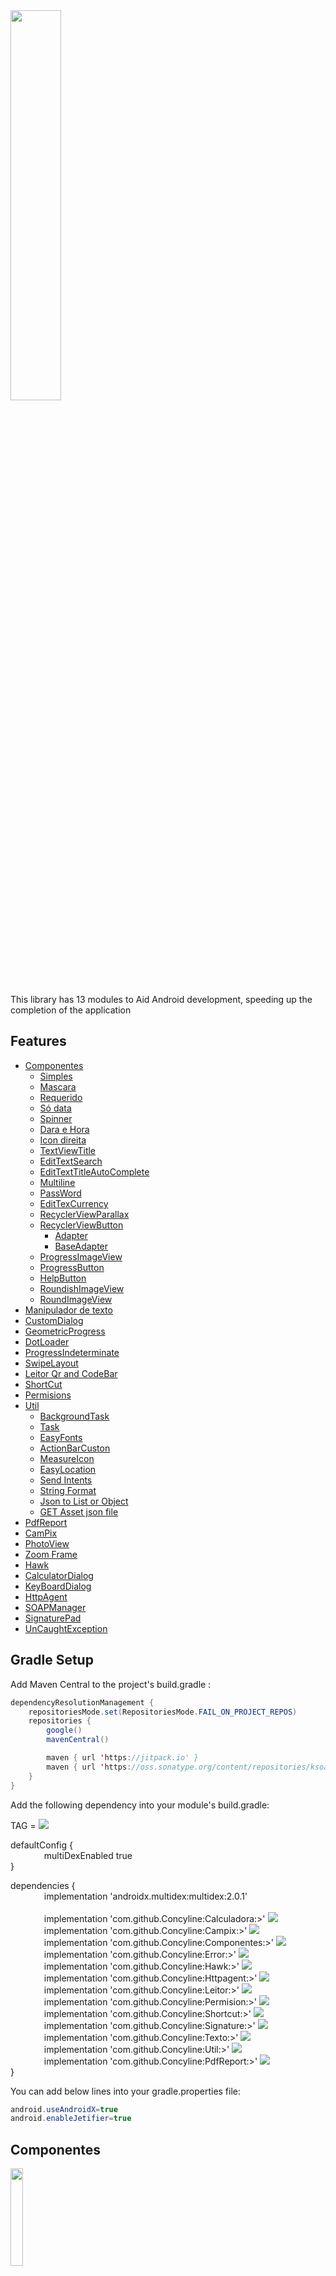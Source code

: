 <img src="https://github.com/Concyline/Aui/blob/master/img/logo_projeto_novo.png" width="40%">

This library has 13 modules to Aid Android development, speeding up the completion of the application

 Features
------
 * [Componentes](#Componentes)
   - [Simples](#Simples)
   - [Mascara](#Mascara)
   - [Requerido](#Requerido)
   - [Só data](#Só-data)
   - [Spinner](#Spinner)
   - [Dara e Hora](#Dara-e-Hora)
   - [Icon direita](#Icon-direita)
   - [TextViewTitle](#TextViewTitle)
   - [EditTextSearch](#EditTextSearch)
   - [EditTextTitleAutoComplete](#EditTextTitleAutoComplete)
   - [Multiline](#Multiline)
   - [PassWord](#PassWord)
   - [EditTexCurrency](#EditTexCurrency)
   - [RecyclerViewParallax](#RecyclerViewParallax)
   - [RecyclerViewButton](#RecyclerViewButton)
  	 - [Adapter](#Adapter)
  	 - [BaseAdapter](#BaseAdapter)
   - [ProgressImageView](#ProgressImageView)
   - [ProgressButton](#ProgressButton)
   - [HelpButton](#HelpButton)
   - [RoundishImageView](#RoundishImageView)
   - [RoundImageView](#RoundImageView)
 * [Manipulador de texto](#Manipulador-de-texto)
 * [CustomDialog](#CustomDialog)
 * [GeometricProgress](#GeometricProgress)
 * [DotLoader](#DotLoader)
 * [ProgressIndeterminate](#ProgressIndeterminate)
 * [SwipeLayout](#SwipeLayout)
 * [Leitor Qr and CodeBar](#Leitor-Qr-and-CodeBar)
 * [ShortCut](#ShortCut)
 * [Permisions](#Permisions)
 * [Util](#Util)
   - [BackgroundTask](#BackgroundTask)
   - [Task](#Task)
   - [EasyFonts](#EasyFonts)
   - [ActionBarCuston](#ActionBarCuston)
   - [MeasureIcon](#MeasureIcon)
   - [EasyLocation](#EasyLocation)
   - [Send Intents](#Send-Intents)
   - [String Format](#String-Format)
   - [Json to List or Object](#Json-to-List-or-Object)
   - [GET Asset json file](#GET-Asset-json-file)
 * [PdfReport](#PdfReport)
 * [CamPix](#CamPix)
 * [PhotoView](#PhotoView)
 * [Zoom Frame](#Zoom-Frame)
 * [Hawk](#Hawk)
 * [CalculatorDialog](#CalculatorDialog)
 * [KeyBoardDialog](#KeyBoardDialog)
 * [HttpAgent](#HttpAgent)
 * [SOAPManager](#SOAPManager)
 * [SignaturePad](#SignaturePad)
 * [UnCaughtException](#UnCaughtException)

 
 Gradle Setup
------

Add Maven Central to the project's build.gradle :
```java
dependencyResolutionManagement {
    repositoriesMode.set(RepositoriesMode.FAIL_ON_PROJECT_REPOS)
    repositories {
        google()
        mavenCentral()

        maven { url 'https://jitpack.io' }
        maven { url 'https://oss.sonatype.org/content/repositories/ksoap2-android-releases' }
    }
}
````

Add the following dependency into your module's build.gradle:

TAG = [![](https://jitpack.io/v/Concyline/Ui.svg)](https://jitpack.io/#Concyline/Ui)

 defaultConfig { <br />
 &emsp; &emsp; &emsp; multiDexEnabled true <br />
 }
   
   
dependencies { <br />
&emsp; &emsp; &emsp; implementation 'androidx.multidex:multidex:2.0.1'<br />
<br />
&emsp; &emsp; &emsp; implementation 'com.github.Concyline:Calculadora:>' [![](https://jitpack.io/v/Concyline/Calculadora.svg)](https://jitpack.io/#Concyline/Calculadora)<br />
&emsp; &emsp; &emsp; implementation 'com.github.Concyline:Campix:>' [![](https://jitpack.io/v/Concyline/Campix.svg)](https://jitpack.io/#Concyline/Campix)<br />
&emsp; &emsp; &emsp; implementation 'com.github.Concyline:Componentes:>' [![](https://jitpack.io/v/Concyline/Componentes.svg)](https://jitpack.io/#Concyline/Componentes)<br />
&emsp; &emsp; &emsp; implementation 'com.github.Concyline:Error:>' [![](https://jitpack.io/v/Concyline/Error.svg)](https://jitpack.io/#Concyline/Error)<br />
&emsp; &emsp; &emsp; implementation 'com.github.Concyline:Hawk:>' [![](https://jitpack.io/v/Concyline/Hawk.svg)](https://jitpack.io/#Concyline/Hawk)<br />
&emsp; &emsp; &emsp; implementation 'com.github.Concyline:Httpagent:>' [![](https://jitpack.io/v/Concyline/Httpagent.svg)](https://jitpack.io/#Concyline/Httpagent)<br />
&emsp; &emsp; &emsp; implementation 'com.github.Concyline:Leitor:>' [![](https://jitpack.io/v/Concyline/Leitor.svg)](https://jitpack.io/#Concyline/Leitor)<br />
&emsp; &emsp; &emsp; implementation 'com.github.Concyline:Permision:>' [![](https://jitpack.io/v/Concyline/Permision.svg)](https://jitpack.io/#Concyline/Permision)<br />
&emsp; &emsp; &emsp; implementation 'com.github.Concyline:Shortcut:>' [![](https://jitpack.io/v/Concyline/Shortcut.svg)](https://jitpack.io/#Concyline/Shortcut)<br />
&emsp; &emsp; &emsp; implementation 'com.github.Concyline:Signature:>' [![](https://jitpack.io/v/Concyline/Signature.svg)](https://jitpack.io/#Concyline/Signature)<br />
&emsp; &emsp; &emsp; implementation 'com.github.Concyline:Texto:>' [![](https://jitpack.io/v/Concyline/Texto.svg)](https://jitpack.io/#Concyline/Texto)<br />
&emsp; &emsp; &emsp; implementation 'com.github.Concyline:Util:>' [![](https://jitpack.io/v/Concyline/Util.svg)](https://jitpack.io/#Concyline/Util)<br />
&emsp; &emsp; &emsp; implementation 'com.github.Concyline:PdfReport:>' [![](https://jitpack.io/v/Concyline/PdfReport.svg)](https://jitpack.io/#Concyline/PdfReport)<br />
}


You can add below lines into your gradle.properties file:

```java
android.useAndroidX=true
android.enableJetifier=true
```


## Componentes
<img src="https://github.com/Concyline/Aui/blob/master/img/componentes.gif" width="20%">

### Simples

<img src="https://github.com/Concyline/Aui/blob/master/img/componentesimples.png" width="50%">

```xml
 <br.com.componentes.EditTextTitle
            android:id="@+id/editTextTitle"
            android:layout_width="match_parent"
            android:layout_height="wrap_content"
            app:colorTitle="@color/colorAccent"
            app:requerido="false"
            app:enabled="true"
            app:focusable="true"
            app:requestfocus="true"
            app:tag="edittext"
            app:text="texto"
            app:title="Componente simples" />
```

---
### Mascara

<img src="https://github.com/Concyline/Aui/blob/master/img/mascara.png" width="50%">

```xml

    <!-- Is free to create any mask just edit the app:mascara="" -->

    <br.com.componentes.EditTextTitle
            android:id="@+id/editTextTitle"
            android:layout_width="match_parent"
            android:layout_height="wrap_content"
            app:title="Mascara"
            app:mascara="  .   .   /    -  "
            app:enabled="true"
            app:focusable="true"
            app:requestfocus="false"
            app:tag="edittext"
            app:text="texto"
            app:requerido="true"
	    app:titleRequerido="Digite um CNPJ válido!"/>
```

---
### Requerido

<img src="https://github.com/Concyline/Aui/blob/master/img/legenda_requerido.png" width="50%">

```xml
    <br.com.componentes.EditTextTitle
            android:id="@+id/editTextTitle"
            android:layout_width="match_parent"
            android:layout_height="wrap_content"
            app:title="Enail"
            app:enabled="true"
            app:focusable="true"
            app:requestfocus="false"
            app:tag="edittext"
            app:text="texto"
            app:requerido="true"
	    app:legendaRequerido="Digite um email válido!"/>
```

---
### Só data

<img src="https://github.com/Concyline/Aui/blob/master/img/sodata.png" width="50%">

```xml
    <!-- the calendar listener is already implemented within the component -->

     <br.com.componentes.EditTextCalendar
            android:id="@+id/editTextTitle"
            android:layout_width="match_parent"
            android:layout_height="wrap_content"
            app:title="Só data" />
```

---

### Spinner
<img src="https://github.com/Concyline/Aui/blob/master/img/spinner.png" width="50%">

```xml
         <br.com.componentes.SpinnerTitle
            android:id="@+id/spinnerTitle"
            android:layout_width="0dp"
            android:layout_height="wrap_content"
            app:entries="@array/tipo"
            app:title="Spinner" />
```
or add programaticaly adapter

````java
ArrayAdapter<Object> adapter = new ArrayAdapter<Object>(getBaseContext(), 
	R.layout.view_spinner_item_ui, new String[]{"aureo", "ana", "davi"});
	
spinnerTitle.setAdapter(adapter);
````

---
### Dara e Hora

<img src="https://github.com/Concyline/Aui/blob/master/img/calendarhoradata.png" width="50%">

```xml
          <br.com.componentes.EditTextCalendar
            android:id="@+id/editTextCalendar"
            android:layout_width="0dp"
            android:layout_height="wrap_content"
            app:hora="true"
            app:inicializa="false"
            app:title="EditTextCalendar" />
```

---
### Icon direita
<img src="https://github.com/Concyline/Aui/blob/master/img/iconedireita.png" width="50%">

```xml
      <br.com.componentes.EditTextTitle
            android:id="@+id/cadastroEditTextTitle"
            android:layout_width="0dp"
            android:layout_height="wrap_content"
            app:coricon="#D6C"
            app:iconRigth="@drawable/icons_coroa_48"
            app:inputType="number"
            app:title="Nome do cliente"
            app:tamTitle="@dimen/tamLegendaEditTextUi" />
```

---
### TextViewTitle

<img src="https://github.com/Concyline/Aui/blob/master/img/textocomlegenda.png" width="50%">

```xml
    <br.com.componentes.TextViewTitle
            android:id="@+id/textViewTitle"
            android:layout_width="0dp"
            android:layout_height="wrap_content"
            android:layout_marginTop="9dp"
            app:corDescricao="@color/colorPrimaryDark"
            app:colorTitle="@color/colorAccent"
	    app:tamTitle="13sp"
	    app:gravity="left"
	    app:layout_constraintWidth_percent="0.2"
            app:tamDescricao="16sp"
	    app:singleLine="false"
            app:descricao="Goiânia  adsdasdadsdasdsdasdsadsadsadasdsadadsdaszdsadasdsadasdasda"
            app:title="Cidade" />
```

````java
textViewTitle.setFont("fonts/Lobster-Regular.ttf");
````

---
### EditTextSearch

<img src="https://github.com/Concyline/Aui/blob/master/img/pesquisasimples.png" width="50%">

```xml
   <br.com.componentes.EditTextSearch
            android:id="@+id/editTextSearch"
            android:layout_width="0dp"
            android:layout_height="wrap_content"
            app:hint="sua pesquisa"
            app:inputType="none"
            app:coricon="@color/colorAccent"
            app:title="EditTextSearch" />
```

````java
editTextSearch.setOnClickListener(new View.OnClickListener() {
            @Override
            public void onClick(View v) {
                ...
            }
        });
	
// Custom inputType programmatically
searchLegenda.setInputTypeSearch(Constantes.textPassword);
````
---

### EditTextTitleAutoComplete

<img src="https://github.com/Concyline/Aui/blob/master/img/autocomplete.png" width="50%">

```xml
  <br.com.componentes.EditTextTitleAutoComplete
        android:id="@+id/editTextTitleAutoComplete"
        android:layout_width="match_parent"
        android:layout_height="wrap_content"
        app:coricon="@color/colorAccent"
        app:iconRigth="@drawable/round_search_black_48dp"
        app:inputType="textCapCharacters"
        app:layout_constraintEnd_toEndOf="parent"
        app:layout_constraintStart_toStartOf="parent"
        app:layout_constraintTop_toTopOf="parent"
        app:tamTitle="@dimen/tamLegendaEditTextUi"
        app:title="Cidade" />
```

````java
editTextTitleAutoComplete.setAdapter(new String[]{"goiania","goianesia","guarapari","guarulhos"});

or

ArrayAdapter<Object> adapter = new ArrayAdapter<>(getContext(), android.R.layout.simple_dropdown_item_1line, array);
editTextTitleAutoComplete.setAdapter(adapter);


editTextTitleAutoComplete.setOnItemClickListener((parent, view, position, id) -> {
      System.out.println(" " + editTextTitleAutoComplete.getAdapter().getItem(position));
});

````

---
### Multiline

<img src="https://github.com/Concyline/Aui/blob/master/img/multiline.png" width="50%">

````xml
    <br.com.componentes.EditTextTitle
            android:id="@+id/multilineEditTextTitle"
            android:layout_width="match_parent"
            android:layout_height="wrap_content"
            android:layout_marginTop="8dp"
            app:coricon="@color/colorAccent"
            app:inputType="textMultiLine"
            app:text="Lorem Ipsum is simply dummy text of the printing and typesetting industry. Lorem Ipsum has been the industry's standard dummy text ever since the 1500s"
            app:title="Multiline"
            app:lines="4"
            app:tamTitle="@dimen/tamLegendaEditTextUi" />
````

---
### PassWord

<img src="https://github.com/Concyline/Aui/blob/master/img/senha.png" width="50%">

```xml
      <br.com.componentes.EditTextTitle
            android:id="@+id/senhaEditTextTitle"
            android:layout_width="0dp"
            android:layout_height="wrap_content"
            app:coricon="@color/colorAccent"
            app:iconRigth="@drawable/round_visibility_black_48dp"
            app:inputType="textPassword"
            app:title="Senha"
            app:tamTitle="@dimen/tamLegendaEditTextUi" />
```

``` java
final EditTextTitle senhaEditTextTitle = findViewById(R.id.senhaEditTextTitle);
        senhaEditTextTitle.setOnClickListener(new View.OnClickListener() {
            @Override
            public void onClick(View v) {
                senhaEditTextTitle.mostraSenha();
            }
        });
````

---
### EditTexCurrency

<img src="https://github.com/Concyline/Aui/blob/master/img/componente_currence.png" width="50%">

```xml
         <br.com.componentes.EditTexCurrency
            android:id="@+id/editTexCurrency"
            android:layout_width="match_parent"
            android:layout_height="wrap_content"
            app:enabled="true"
            app:focusable="true"
            app:title="Valor"
            app:requerido="false"
            app:requestfocus="false"
            app:locale="pt_BR"
            app:showSymbol="true"
            app:tag="Valor"
            app:text="" />
```

---
### RecyclerViewParallax

<img src="https://github.com/Concyline/Aui/blob/master/img/reciclerview_parallax.gif" width="20%">

```xml
    <br.com.componentes.RecyclerViewParallax
         android:id="@+id/rv"
         android:layout_width="match_parent"
         android:layout_height="match_parent"/>
```
---

---
### RecyclerViewButton

<img src="https://github.com/Concyline/Aui/blob/master/img/recyclerviewbutton.png" width="20%">

XML file
```xml
   <br.com.componentes.RecyclerViewButton
        android:id="@+id/recyclerViewButton"
        android:layout_width="match_parent"
        android:layout_height="match_parent"
        app:horizontalDivider="true"
        app:locationButton="right"
        app:numberOfColumns="2"
        app:basic="false"
        app:refresh="true"
        app:verticalDivider="true" />
```

Set Listener
````java

recyclerViewButton.setOnRefreshListener(new SwipeRefreshLayout.OnRefreshListener() {
            @Override
            public void onRefresh() {
                new Async().execute();
            }
});

recyclerViewButton.addOnItemTouchListener(new RecyclerViewButton.ItemClickListener(new RecyclerViewButton.Listener() {
            @Override
            public void onItemClick(View view, int position) {
                System.out.println("aqui");
            }

            @Override
            public void onLongItemClick(View view, int position) {
                System.out.println("aqui");
            }

            @Override
            public void onItemClick(AdapterView<?> parent, View view, int position, long id) {
                System.out.println("aqui");
            }
}));
````

AsyncTask
````java
   public class Async extends AsyncTask<Void, Void, List<Cidade>> {

        @Override
        protected List<Cidade> doInBackground(Void... voids) {
            List<Cidade> list = helper.CidadeController().getAll();
            return list;
        }

        @Override
        protected void onPostExecute(List<Cidade> cidade) {
            super.onPostExecute(cidade);

            if (adapter == null) {
                adapter = new Adapter(cidade);
                recyclerViewButton.setAdapter(this, adapter);
            } else {
                adapter.notifyDataSetChanged();
            }

            recyclerViewButton.scrollToPosition(0);
            recyclerViewButton.setRefreshing(false);
        }
}
````

### Adapter
````java
 public class Adapter extends RecyclerView.Adapter<RecyclerView.ViewHolder> {

        private LayoutInflater mInflater;
	private List<Cidade> lCidade;

        Adapter(List<Cidade> lCidade) {
            this.mInflater = LayoutInflater.from(getBaseContext());
	    this.lCidade = lCidade;
        }

        @Override
        @NonNull
        public RecyclerView.ViewHolder onCreateViewHolder(@NonNull ViewGroup parent, int viewType) {
            View view = mInflater.inflate(R.layout.cidade_item, parent, false);
            return new ViewHolder(view);
        }

        @Override
        public void onBindViewHolder(@NonNull RecyclerView.ViewHolder holder, int position) {

            final ViewHolder viewHolder = (ViewHolder) holder;

            Cidade cidade = lCidade.get(position);

            viewHolder.nomeTextView.setText(cidade.getNome());
            viewHolder.ufTextView.setText(cidade.getUf());
        }

        @Override
        public int getItemCount() {
            return lCidade.size();
        }

        public class ViewHolder extends RecyclerView.ViewHolder {
            TextView nomeTextView;
            TextView ufTextView;

            ViewHolder(View itemView) {
                super(itemView);
                nomeTextView = itemView.findViewById(R.id.nomeTextView);
                ufTextView = itemView.findViewById(R.id.ufTextView);
            }
        }

        Cidade getItem(int id) {
            return lCidade.get(id);
        }
}
````

### BaseAdapter

````java
public class MainActivity extends AppCompatActivity implements OnViewHolderClickListener {

    private RecyclerView recyclerView;

    @Override
    protected void onCreate(Bundle savedInstanceState) {
        super.onCreate(savedInstanceState);
        setContentView(R.layout.activity_main);

        recyclerView = findViewById(R.id.recyclerview);

        recyclerView.setLayoutManager(BaseAdapter.getGridLayoutManager(this));
        recyclerView.addItemDecoration(BaseAdapter.getDividerItemDecoration(this, LinearLayoutManager.VERTICAL));
        recyclerView.addItemDecoration(BaseAdapter.getDividerItemDecoration(this, LinearLayoutManager.HORIZONTAL));

        recyclerView.setAdapter(new CustomAdapter(generateData(), this));
    }

    private List<Cidade> generateData() {
        List<Cidade> data = new ArrayList<>();
        for (int i = 0; i < 100; i++) {
            data.add(new Cidade("Cidade " + i, "UF " + i));
        }
        return data;
    }
    
    int positionOfItem = -1;

    @Override
    public void onClickListener(int positionOfItem) {
        Toast.makeText(this, "onClickAtItem " + positionOfItem, Toast.LENGTH_SHORT).show();
	
	this.positionOfItem = positionOfItem;
        customAdapter.notifyDataSetChanged();
    }

    @Override
    public void onLongClickListener(int position) {
        Toast.makeText(this, "onLongClickListener " + position, Toast.LENGTH_SHORT).show();
    }
}
````


````java
 public class CustomAdapter extends BaseAdapter<Cidade> {

        public CustomAdapter(List<Cidade> data, OnViewHolderClickListener itemClickListener) {
            super(data, itemClickListener);
        }

        @Override
        protected int getItemView() {
            return R.layout.cidade_item;
        }

        @Override
        public void onBindViewHolder(ClickableViewHolder holder, int position) {

            final Cidade item = getItem(position);

            ((TextView) holder.getViewById(R.id.nomeTextView)).setText(item.getNome());
            ((TextView) holder.getViewById(R.id.ufTextView)).setText(item.getUf());

            holder.itemView.setBackgroundColor(positionOfItem == position
                    ? Color.parseColor("#CCCCCC")
                    : Color.parseColor("#FFFFFF"));

        }

    }
````

---
### ProgressImageView

<img src="https://github.com/Concyline/Aui/blob/master/img/progress_image.png" width="50%">

<img src="https://github.com/Concyline/Aui/blob/master/img/progress_image_click.png" width="50%">

```xml
    <br.com.componentes.ProgressImageView
        android:id="@+id/progressImageView"
        android:layout_width="50dp"
        android:layout_height="50dp"
        app:progressSize="150dp"
        app:src="@drawable/lupa"
        app:progressColor="#2DB200" />
```
```java
 final ProgressImageView progressImageView = findViewById(R.id.progressImageView);
        progressImageView.setOnClickListener(new View.OnClickListener() {
            @Override
            public void onClick(View v) {
                progressImageView.setProgres();

                new Handler().postDelayed(new Runnable() {
                    @Override
                    public void run() {
                        progressImageView.removeProgres();
                    }
                }, 2000);
            }
        });
```
---
### ProgressButton

<img src="https://github.com/Concyline/Aui/blob/master/img/progres_button.png" width="50%"> 
<img src="https://github.com/Concyline/Aui/blob/master/img/progres_button_pressed.png" width="50%">

```xml
    <br.com.componentes.ProgressButton
        android:id="@+id/progressButton"
        android:layout_width="wrap_content"
        android:layout_height="wrap_content"
        app:progressColor="#2DB200"
        app:progressSize="100dp"
        app:text="Ok Big Guy" />
```
```java
final ProgressButton progressButtonOk = findViewById(R.id.progressButtonOk);
        progressButtonOk.setOnClickListener(new View.OnClickListener() {
            @Override
            public void onClick(View v) {

                progressButtonOk.setProgres();

                Handler handler = new Handler();
                handler.postDelayed(new Runnable() {
                    @Override
                    public void run() {
                        progressButtonOk.removeProgres();
                    }
                }, 2000);
            }
        });
```
---
### HelpButton

<img src="https://github.com/Concyline/Aui/blob/master/img/help_buttom.png" width="20%"> 
<img src="https://github.com/Concyline/Aui/blob/master/img/dialog_help_buttom.png" width="20%">

```xml
  <br.com.componentes.HelpButton
    android:id="@+id/helpButton"
    android:layout_width="wrap_content"
    android:layout_height="wrap_content"
    app:color="@color/colorError"
    app:helpMsg="Lorem Ipsum is simply dummy text of the printing and typesetting industry."/>
```
```java
 HelpButton helpButton = findViewById(R.id.helpButton);
 helpButton.setActivity(this);
 
 // In XML file or programmatically
 helpButton.setHelpMsg("Lorem Ipsum is simply dummy text of the printing and typesetting industry.");

```
---
### RoundishImageView

<img src="https://github.com/Concyline/Aui/blob/master/img/image_rounted.png" width="20%">

````xml
     <br.com.componentes.RoundishImageView
            android:id="@+id/roundishImageView"
            android:layout_width="wrap_content"
            android:layout_height="wrap_content"
            android:layout_marginTop="8dp"
            android:src="@drawable/cidade"
            app:cornerRadius="10dp"
            app:roundedCorners="topLeft|bottomRight" />
````

---
### RoundImageView

<img src="https://github.com/Concyline/Aui/blob/master/img/rount_image.png" width="20%">

````xml
     <br.com.componentes.RoundImageView
        android:id="@+id/roundImageView"
        android:layout_width="150dp"
        android:layout_height="150dp"
        android:src="@drawable/cidade"
        app:borderColor="@color/colorAccent"
        app:borderWidth="5dp" />
````

--- 

## Custon Dialog

<img src="https://github.com/Concyline/Aui/blob/master/img/custon_dimness.png" width="20%"/> <img src="https://github.com/Concyline/Aui/blob/master/img/error_dialog.png" width="20%"/> <img src="https://github.com/Concyline/Aui/blob/master/img/circle_dialog.png" width="20%"/> <img src="https://github.com/Concyline/Aui/blob/master/img/custon_background_color.png" width="20%"/>  

````java
new CDialog(ComponentesDoisActivity.this)
                        .createAlert("WARNING! custon mensagem",
                                WindowFormat.BACKGROUND_RECTANGLE,
                                getBitmapFromAsset(),
                                TypeDialog.WARNING,
                                SizeDialog.XLARGE)
                        .setAnimation(AnimateDialog.SCALE_FROM_BOTTOM_TO_TOP)
                        .setDuration(3000)  // in milliseconds
                        .setTextSize(SizeText.XLARGE)
                        .setPosition(PositionDialog.POSITION_CENTER)
                        .setBackDimness(0.9f) // less Than One
                        .setBackgroundColor(R.color.pink)
                        .show();
````
> Or Listener, when you finish the task

````java
new CDialog(ParametrosActivity.this)
                .createAlertSneckBar("Salvo com sucesso!",
                        TypeDialog.INFO,
                        SizeDialog.MEDIUM)
                .setDuration(2000)
                .show(new CDialog.CDialogListener() {
                    @Override
                    public void onDismiss() {
                	...
                    }
                });
````

> Get Image resources

````java
 public Bitmap getBitmapFromAsset() {
      InputStream imageStream = getResources().openRawResource(R.raw.lamp);
      Bitmap bitmap = BitmapFactory.decodeStream(imageStream);
      return bitmap;
  }

  public Drawable getDrawable() {
      Drawable myDrawable = getResources().getDrawable(R.drawable.checked_1);
      return myDrawable;
  }
````

---

## SnackBar

<img src="https://github.com/Concyline/Aui/blob/master/img/sneckbar.png" width="20%"/> 

````java
 new CDialog(ComponentesDoisActivity.this)
                        .createAlertSneckBar("Info SnackBar",
                            TypeDialog.INFO,
                            SizeDialog.MEDIUM)
                        .show();
````

---

 ## Manipulador de texto
  
  <img src="https://github.com/Concyline/Aui/blob/master/img/manipulatexto.gif" width="20%">
  
  ### Usage
  
  ````java
  @Override
  protected void onCreate(Bundle savedInstanceState) {
        super.onCreate(savedInstanceState);
        setContentView(R.layout.activity_manipula_texto);
	
	//anywhere in the system
	
	 StorageSD
               .init(this)
               .setFolderAndFileName("Manipula","Log.txt")
		.setLog(new Log() {
                    @Override
                    public void onLog(String message) {
                        // 
                    }
                })
                .build();
  
  	// METHODS
  	//StorageSD.info("");
  	//StorageSD.erro("");
  	//StorageSD.processaException("class", Exception error);
  	//StorageSD.delete()
  	//String all = StorageSD.getAll();
  }
  ````
  
  ````xml
  <?xml version="1.0" encoding="utf-8"?>
  <manifest xmlns:android="http://schemas.android.com/apk/res/android"
    package="br.com.androidui_2">

    <uses-permission android:name="android.permission.READ_EXTERNAL_STORAGE" />
    <uses-permission android:name="android.permission.WRITE_EXTERNAL_STORAGE" />

    <application
        android:allowBackup="true"
        android:icon="@mipmap/icon_teste"
        android:label="@string/app_name"
        android:roundIcon="@mipmap/icon_teste"
        android:supportsRtl="true"
	android:requestLegacyExternalStorage="true" <!--VERY IMPORTANT API > 26-->
        android:theme="@style/AppTheme">
        <activity android:name=".ManipulaTextoActivity"></activity>
        <activity android:name=".MainActivity">
            <intent-filter>
                <action android:name="android.intent.action.MAIN" />

                <category android:name="android.intent.category.LAUNCHER" />
            </intent-filter>
        </activity>
	   
    </application>

</manifest>
````

---

## CustomDialog

<img src="https://github.com/Concyline/Aui/blob/master/img/cuson_dialog.png" width="20%"/> 

in res/layout/cadastro.xml
````xml
<?xml version="1.0" encoding="utf-8"?>
<androidx.constraintlayout.widget.ConstraintLayout xmlns:android="http://schemas.android.com/apk/res/android"
    xmlns:app="http://schemas.android.com/apk/res-auto"
    xmlns:tools="http://schemas.android.com/tools"
    android:layout_width="match_parent"
    android:layout_height="match_parent"
    android:padding="10dp"
    android:background="#FFF">
	
	...

        <Button
            android:id="@+id/button"
            android:layout_width="wrap_content"
            android:layout_height="wrap_content"
            android:text="OK"
            app:layout_constraintEnd_toEndOf="parent"
            app:layout_constraintTop_toBottomOf="@+id/editTextTextPersonName2" />
</androidx.constraintlayout.widget.ConstraintLayout>
````

in res/menu/menu_bar.xml
````xml
<?xml version="1.0" encoding="utf-8"?>
<menu xmlns:android="http://schemas.android.com/apk/res/android"
    xmlns:app="http://schemas.android.com/apk/res-auto">
    <item
        android:id="@+id/miCompose"
        android:icon="@drawable/round_alarm_white_48dp"
        app:showAsAction="ifRoom"
        android:title="Compose">
    </item>
    <item
        android:id="@+id/miProfile"
        android:icon="@drawable/round_backup_white_48dp"
        app:showAsAction="ifRoom|withText"
        android:title="Profile">
    </item>
</menu>
````

in onCreate
````java
   try {
            CustomDialog customDialog = new CustomDialog(MainActivity.this);
            customDialog.setContentView(R.layout.cadastro)
                    .setToolbarTitle("Log IN")
                    .setToolbarSubTitle("Enter the system")
                    .setMenuToolbar(R.menu.menu_bar)
                    .setBackgroundResource(CustomDialog.DWindow.ROUND)
                    .setHeight(CustomDialog.DLayoutParams.WRAP_CONTENT)
                    .setCancelable(true)
                    .create();

            customDialog.menu(R.id.miCompose).setOnMenuItemClickListener(new MenuItem.OnMenuItemClickListener() {
                @Override
                public boolean onMenuItemClick(MenuItem item) {
                    System.out.println("MENU");
                    return false;
                }
            });

            Dialog dialog = customDialog.dialog();

            Button button = dialog.findViewById(R.id.button);
            button.setOnClickListener(new View.OnClickListener() {
                @Override
                public void onClick(View v) {
                    System.out.println("BUTTON");
                }
            });
            
            customDialog.show();
        } catch (Exception e) {
            e.printStackTrace();
        }
````

---

## GeometricProgress

<img src="https://github.com/Concyline/Aui/blob/master/img/geometric_progress.gif" width="20%"/> 

````xml
 <br.com.componentes.GeometricProgressView
    android:id="@+id/progressView"
    android:layout_width="wrap_content"
    android:layout_height="wrap_content"
    app:gp_type="triangle"
    app:gp_number_of_angles="7"
    app:gp_color="@android:color/black"
    app:gp_duration="800"
    app:gp_figure_padding="3dp" />
````

````java
GeometricProgressView progressView = (GeometricProgressView) findViewById(R.id.progressView);
progressView.setType(TYPE.KITE);
progressView.setNumberOfAngles(6);
progressView.setColor(Color.parseColor("#00897b"));
progressView.setDuration(1000);
progressView.setFigurePadding(getResources().getDimensionPixelOffset(R.dimen.figure_padding));
````

---

## DotLoader

<img src="https://github.com/Concyline/Aui/blob/master/img/loading_anim.gif" width="50%"/> 

````xml
 <br.com.componentes.DotLoader
    android:id="@+id/text_dot_loader"
    android:layout_width="match_parent"
    android:layout_height="wrap_content"
    app:color_array="@array/dot_colors"
    app:dot_radius="4dp"
    app:number_of_dots="3"/>
````

color.xml
````xml
<array name="dot_colors">
    <item>#03A9F4</item>
    <item>#E65100</item>
    <item>#FFBB00</item>
</array>
````

````java
dotLoader.postDelayed(new Runnable() {
    @Override
    public void run() {
        dotLoader.setNumberOfDots(5);
    }
}, 3000);
````

---

## ProgressIndeterminate

<img src="https://github.com/Concyline/Aui/blob/master/img/progres_indetermined.png" width="20%"/> 

````java
ProgressIndeterminate progressDialog = new ProgressIndeterminate(ComponentesDoisActivity.this).
                        create("Atenção!")
                        .multColor(true)
                        .setTextSize(SizeText.MEDIUM)
                        .cancelable(false);

      progressDialog.show();
      
      //progressDialog.dismiss();
      //progressDialog.isShowing();
      //progressDialog.setMessage("Text");
      //progressDialog.setBackgroundColor(R.color.pink);
		
// or

ProgressIndeterminate progressDialog = ProgressIndeterminate.show(ComponentesDoisActivity.this, "OK");
````

---
## SwipeLayout

<img src="https://github.com/Concyline/Aui/blob/master/img/swipe_rigth.png" width="20%"/> 

````xml
<br.com.componentes.SwipeLayout
    xmlns:android="http://schemas.android.com/apk/res/android"
    xmlns:app="http://schemas.android.com/apk/res-auto"
    android:id="@+id/swipe_layout"
    android:layout_width="match_parent"
    android:layout_height="90dp"
    android:layout_marginTop="3dp"
    app:draggedItem="@id/drag_item"
    app:swipeDirection="left|right"
    app:leftItem="@id/left_view"
    app:rightItem="@id/right_view">

    <ImageView
        android:id="@+id/left_view"
        android:layout_width="90dp"
        android:layout_height="match_parent"
        android:layout_gravity="start"
        android:background="#ff5722"
        android:gravity="center"
        android:paddingEnd="24dp"
        android:paddingStart="24dp"
        android:src="@drawable/ic_upload"/>

    <ImageView
        android:id="@+id/right_view"
        android:layout_width="90dp"
        android:layout_height="match_parent"
        android:layout_gravity="end"
        android:background="#ff5722"
        android:gravity="center"
        android:paddingEnd="24dp"
        android:paddingStart="24dp"
        android:src="@drawable/ic_delete"/>

    <TextView
        android:id="@+id/drag_item"
        android:layout_width="match_parent"
        android:layout_height="match_parent"
        android:background="#eeeeee"
        android:clickable="true"
        android:focusable="true"
        android:foreground="?selectableItemBackgroundBorderless"
        android:gravity="center_vertical"
        android:orientation="vertical"
        android:paddingEnd="10dp"
        android:paddingStart="20dp"
        android:textSize="20sp"/>

</br.com.componentes.SwipeLayout>
````
In Holder

````java
    leftView = itemView.findViewById(R.id.left_view);
                rightView = itemView.findViewById(R.id.right_view);

                rightView.setOnClickListener(new View.OnClickListener() {
                    @Override
                    public void onClick(View v) {
                        if (getAdapterPosition() != NO_POSITION) {
                            remove(itemView.getContext(), getAdapterPosition());
                        }
                    }
                });

                leftView.setOnClickListener(new View.OnClickListener() {
                    @Override
                    public void onClick(View v) {
                        if (getAdapterPosition() != NO_POSITION) {
                            upload(itemView.getContext(), getAdapterPosition());
                        }
                    }
                });
````

---

For all companions
------

all components have the following methods `boolean validaPreenchido()`, `boolean validaCpfCnpj()`, `void setError()`, `void removeError()`, `void mostraSenha()`, `String getString() `, `String getStringUperCase() `, `Integer getInteger()`, `Double getDouble()`

update color icon error
````xml
<color name="colorAccent">#F79D91</color>
````

public listeners
```java
  public void setOnClickListener(OnClickListener onClickListener) {
        editText.setOnClickListener(onClickListener);
    }

    public void setOnClickListenerIconLeft(OnClickListener onClickListener) {
        iconLeftImageView.setOnClickListener(onClickListener);
    }

    public void setOnClickListenerIconRigth(OnClickListener onClickListener) {
        iconRigthImageView.setOnClickListener(onClickListener);
    }
  ````
  
 
  ---
  ## Leitor Qr and CodeBar
  
  <img src="https://github.com/Concyline/Aui/blob/master/img/leitor.gif" width="20%">
  
  ### Usage
  
  ````java
  @Override
  protected void onCreate(Bundle savedInstanceState) {
        super.onCreate(savedInstanceState);
        setContentView(R.layout.activity_manipula_texto);
  
  	retornoEditText = findViewById(R.id.retornoEditText);

        Button lerQrTesteButton = findViewById(R.id.lerQrTesteButton);
        lerQrTesteButton.setOnClickListener(new View.OnClickListener() {
            @Override
            public void onClick(View v) {
                Intent intent = new Intent(getBaseContext(), LeitorActivity.class);
                String codigo = "C=7898958119652;L=50962;V=30/09/2019";
                intent.putExtra(LeitorActivity.CODE_TEST,codigo);
                launchCodeBar.launch(intent);
            }
        });

        Button lerQrButton = findViewById(R.id.lerQrButton);
        lerQrButton.setOnClickListener(new View.OnClickListener() {
            @Override
            public void onClick(View v) {
                Intent intent = new Intent(getBaseContext(), LeitorActivity.class);
		launchCodeBar.launch(intent);
            }
        });
  }
  
  ActivityResultLauncher<Intent> launchCodeBar = registerForActivityResult(new ActivityResultContracts.StartActivityForResult(), result -> {

        Intent intent = result.getData();

        if(intent != null){
            String code = intent.getStringExtra("CODIGO");
        }
    });
  ````
  
  ````xml
  <?xml version="1.0" encoding="utf-8"?>
  <manifest xmlns:android="http://schemas.android.com/apk/res/android"
    package="br.com.androidui_2">

    <uses-permission android:name="android.permission.CAMERA" />

    <application
        android:allowBackup="true"
        android:icon="@mipmap/icon_teste"
        android:label="@string/app_name"
        android:roundIcon="@mipmap/icon_teste"
        android:supportsRtl="true"
        android:theme="@style/AppTheme">
        <activity android:name=".ManipulaTextoActivity"></activity>
        <activity android:name=".MainActivity">
            <intent-filter>
                <action android:name="android.intent.action.MAIN" />

                <category android:name="android.intent.category.LAUNCHER" />
            </intent-filter>
        </activity>
	    
        <activity android:name="br.com.leitor.LeitorActivity" />

    </application>

</manifest>
````
---
## ShortCut
<img src="https://github.com/Concyline/Aui/blob/master/img/shortcut.png" width="20%">

 ### Usage
 
 #### ADD

 ````java
 ShortcutUtils shortcutUtils;
 Shortcut dynamicShortcut;
    
 shortcutUtils = new ShortcutUtils(this);

 dynamicShortcut = new Shortcut.ShortcutBuilder()
      .setShortcutIcon(R.drawable.round_device_hub_white_48dp)
      .setShortcutId("dynamicShortcutId")
      .setShortcutLongLabel("ALL Devices")
      .setShortcutShortLabel("ALL Devices")
      .setIntentAction("dynamicShortcutIntentAction")
      .setIntentStringExtraKey("dynamicShortcutKey")
      .setIntentStringExtraValue("all")
 .build();


  shortcutUtils.addDynamicShortCut(dynamicShortcut, new IReceiveStringExtra() {
       @Override
       public void onReceiveStringExtra(String stringExtraKey, String stringExtraValue) {
            String intent = getIntent().getStringExtra(stringExtraKey);
                if (intent != null) {
                    if (intent.equals("all")) {
                        System.out.println("OKOKOKOKOKOKO");
                    }
                }
            }
        });
    
 ````
 
 #### REMOVE
 
 ````java
shortcutUtils.removeDynamicShortCut(dynamicShortcut);
 ````
 ---
 ## Permisions
 
<img src="https://github.com/Concyline/Aui/blob/master/img/permisions.png" width="20%">

 ### Usage
 
 in AndroidManifest.xml
 ````xml
<uses-permission android:name="android.permission.WRITE_EXTERNAL_STORAGE" />
<uses-permission android:name="android.permission.READ_EXTERNAL_STORAGE" />
````

in Activity
````java
String[] permissions = {Manifest.permission.READ_EXTERNAL_STORAGE,
                Manifest.permission.WRITE_EXTERNAL_STORAGE};

Permissions.check(MainActivity.this, permissions, null, null, new PermissionHandler() {
       @Override
       public void onGranted() {
	    	...
       }

       @Override
       public void onDenied(Context context, ArrayList<String> deniedPermissions) {
        	...
       }
});
 ````
 ---
 ## Util
 
 <img src="https://github.com/Concyline/Aui/blob/master/img/util_dois.gif" width="20%">
 
 ### Usage
 ````java
 // In Activity
 import br.com.util.Util;
 
 // Usage in class
 Util.setBar(UtilActivity.this, "Title", "Subtitle");
 
 Util.abaixaTeclado(getBaseContext(), view);
                                
 Util.fadeIn(getBaseContext(), view);
                                
 Util.toastLong(getBaseContext(),"Long mesage Toasta");
 
 Util.toastShort(getBaseContext(),"Short mesage Toasta");
                                
 Util.alertOk(UtilActivity.this, "Atention mesage");
                                
 Util.alertOk(UtilActivity.this, "mesage", new OnListnerOk() {
         @Override
         public void ok() {
                 ...                       
         }
 });
                                
 Util.alertSimCancelar(UtilActivity.this, "mesage", new OnListnerAlertSimCancelar() {
          @Override
          public void sim() {
                  ...                      
          }

          @Override
          public void cancelar() {
      		  ...
          }
  });
 ````
 
 ---
 ### BackgroundTask
 
 ````java
 BackgroundTask.with(this) // Activity|FragmentActivity(v4)|Fragment|Fragment(v4)
                .doInBackground(new BackgroundTask.TaskDescription() {
                    @Override
                    public Object doInBackground() {
                        // Do what you want to do on background thread.
                        // If you want to post something to MainThread,
                        // just call SugarTask.post(YOUR_MESSAGE).

                        // Return your finally result(Nullable).

                        return "";
                    }
                })
                .onPreExecute(new BackgroundTask.PreExecuteListener() {
                    @Override
                    public void onPreExecute() {
                        
                    }
                })
                .onProgressUpdate(new BackgroundTask.MessageListener() {
                    @Override
                    public void onProgressUpdate(@NonNull Message message) {
                        // Receive message in MainThread which sent from WorkerThread,
                        // update your UI just in time.
                      
                    }
                })
                .onPostExecute(new BackgroundTask.FinishListener() {
                    @Override
                    public void onPostExecute(@Nullable Object result) {
                        // If WorkerThread finish without Exception and lifecycle safety,
                        // deal with your WorkerThread result at here.
                     
                    }
                })
                .onException(new BackgroundTask.BrokenListener() {
                    @Override
                    public void onException(@NonNull Exception e) {
                        // If WorkerThread finish with Exception and lifecycle safety,
                        // deal with Exception at here.
                      
                    }
                })
                .execute();
	

Notice:

MUST: .with(), .assign(), .execute().

OPTION: .handle(), .finish(), broken(). Every method just call once, otherwise the newer with replace the older.

Use: BackgroundTask.post() To send message from WorkerThread to MainThread just in time.
 ````
 
 ---
  ### Task
 
 ````java
  public class ATask extends Task<Void, Integer, String>{

        @Override
        protected void onPreExecute() {
            super.onPreExecute();
    
        }

        @Override
        protected String doInBackground(Void... voids) {

            return "";
        }

        @Override
        protected void onPostExecute(String unused) {
            super.onPostExecute(unused);
	    
        }

        @Override
        protected void onProgressUpdate(Integer... values) {
            super.onProgressUpdate(values);

        }
    }
 ````
 
 ---
## EasyFonts
 
<img src="https://github.com/Concyline/Aui/blob/master/img/font.png" width="20%">

````java
TextView tv_hello = (TextView) findViewById(R.id.tv_hello);
tv_hello.setTypeface(EasyFonts.robotoThin(this));
````

 ---
## EasyLocation
 
<img src="https://github.com/Concyline/Aui/blob/master/img/easy_location.png" width="20%">

````xml
<manifest xmlns:android="http://schemas.android.com/apk/res/android"
    package="com">

    <uses-permission android:name="android.permission.ACCESS_COARSE_LOCATION" />
    <uses-permission android:name="android.permission.ACCESS_FINE_LOCATION" />
    <uses-permission android:name="android.permission.ACCESS_WIFI_STATE" />

</manifest>
````

````java
     findViewById(R.id.button23).setOnClickListener(v -> {

            EditText editText = findViewById(R.id.editTextTextMultiLine2);
            GeoLocationModel geoLocationModel = new EasyLocationFetch(this).getLocationData();

            if(geoLocationModel == null){
                editText.setText("The system was unable to retrieve the location!");
                return;
            }

            StringBuilder builder = new StringBuilder();

            builder.append("Address:   "+geoLocationModel.getAddress() +"\r\n");
            builder.append("City:      "+geoLocationModel.getCity() +"\r\n");
            builder.append("Lattitude: "+geoLocationModel.getLattitude() +"\r\n");
            builder.append("Longitude: "+geoLocationModel.getLongitude() +"\r\n");

            editText.setText(builder.toString());

        });
````

## ActionBarCuston
 
<img src="https://github.com/Concyline/Aui/blob/master/img/actionbar.png" width="20%">

````java
     ActionBarCuston actionBarCuston = new ActionBarCuston(this);
     actionBarCuston.setBarColor(R.color.colorPrimary);
     actionBarCuston.setTitleColor("#E60000");
     actionBarCuston.setSubTitleColor("#E60000");

     actionBarCuston.setBar("Teste", "Subtitle");
````

## Send Intents

in res/xml 
````xml
	<?xml version="1.0" encoding="utf-8"?>
	<paths xmlns:android="http://schemas.android.com/apk/res/android">
    	<external-path
        	name="external_files"
        	path="." />
	</paths>
````

in Manifest.xml
````xml
	<provider
            android:name="androidx.core.content.FileProvider"
            android:authorities="${applicationId}.provider"
            android:exported="false"
            android:grantUriPermissions="true">
            <meta-data
                android:name="android.support.FILE_PROVIDER_PATHS"
                android:resource="@xml/filepaths" />
        </provider>
````

````java
        Email email = new Email.Builder()
           .setTitle("Title")
           .setMessage("Message")
           .setPath(Environment.getExternalStorageDirectory() + "/Folder")
           .setEmails(new String[]{"email@hotmail.com"})
           .build();

        try {
            Send.email(this, email);

            Send.file(this, Environment.getExternalStorageDirectory() + "/SC/file.rar");
        } catch (Exception e) {
            e.printStackTrace();
        }
````

## String Format

````java
	String value = Str.Format("SELECT * FROM CIDADES C WHERE C.NOME LIKE '{0}%' AND C.UF == '{1}'" , "INHU" , "GO");
````

## Json to List or Object
````java
     List<UF> lUF = Util.getListGson(assetJsonFile, UF.class);
     
     UF uf = Util.getObjectGson("{"nome": "Acre", "sigla": "AC"}", UF.class);
````
## GET Asset json file
````java
     String assetJsonFile = Util.assetJsonFile(this, "uf.json");
````

## PdfReport

<img src="https://github.com/Concyline/Aui/blob/master/img/report.png" width="20%">

In res/xml/sdcard.xml
````xml
<?xml version="1.0" encoding="utf-8"?>
<paths xmlns:android="http://schemas.android.com/apk/res/android">
    <external-path
        name="external_files"
        path="." />
</paths>
````

In AndroidManifest.xml
````xml
 <provider
            android:name="androidx.core.content.FileProvider"
            android:authorities="${applicationId}.provider"
            android:exported="false"
            android:grantUriPermissions="true">
            <meta-data
                android:name="android.support.FILE_PROVIDER_PATHS"
                android:resource="@xml/sdcard" />
 </provider>
````

In Activity
````java
    @Override
    protected void onCreate(Bundle savedInstanceState) {
        super.onCreate(savedInstanceState);
        setContentView(R.layout.activity_main);

        checkExternalStorageManager();

    }

  public void checkExternalStorageManager() {

        if (Build.VERSION.SDK_INT < Build.VERSION_CODES.R) {
            checkPremissions();
            return;
        }

        if (Environment.isExternalStorageManager()) {
            checkPremissions();
            return;
        }

        new AlertDialog.Builder(MainActivity.this)
                .setTitle("Attention")
                .setMessage("Give permission to access files!")
                .setPositiveButton("Ok", new DialogInterface.OnClickListener() {
                    public void onClick(DialogInterface dialog, int which) {

                        try {
                            Uri uri = Uri.parse("package:" + getBaseContext().getPackageName());
                            Intent intent = new Intent(Settings.ACTION_MANAGE_APP_ALL_FILES_ACCESS_PERMISSION, uri);
                            checkExternalStorageManagerLaunch.launch(intent);
                        } catch (Exception ex) {
                            Intent intent = new Intent();
                            intent.setAction(Settings.ACTION_MANAGE_ALL_FILES_ACCESS_PERMISSION);
                            checkExternalStorageManagerLaunch.launch(intent);
                        }

                    }
                })
                .setIcon(R.drawable.round_folder_open_24
                )
                .show();
    }

    ActivityResultLauncher<Intent> checkExternalStorageManagerLaunch = registerForActivityResult(new ActivityResultContracts.StartActivityForResult(), result -> {

        if (Build.VERSION.SDK_INT >= Build.VERSION_CODES.R) {
            if (Environment.isExternalStorageManager()) {
                checkPremissions();
            } else {
                checkExternalStorageManager();
            }
        }

    });

    private void checkPremissions() {
        if (ActivityCompat.checkSelfPermission(this, Manifest.permission.WRITE_EXTERNAL_STORAGE) != PackageManager.PERMISSION_GRANTED) {
            ActivityCompat.requestPermissions(this, new String[]{Manifest.permission.WRITE_EXTERNAL_STORAGE}, 1);
            return;
        }

        setListeners();
    }

    public void onRequestPermissionsResult(int requestCode, String permissions[], int[] grantResults) {
        super.onRequestPermissionsResult(requestCode, permissions, grantResults);
        switch (requestCode) {
            case 1: {
                if (grantResults.length > 0 && grantResults[0] == PackageManager.PERMISSION_GRANTED) {
                    setListeners();
                } else {
                    checkPremissions();
                }
                return;
            }
        }
    }

    private void setListeners(){
        findViewById(R.id.button).setOnClickListener(new View.OnClickListener() {
            @Override
            public void onClick(View v) {
                new Task().execute("LOOK");
            }
        });

        findViewById(R.id.button2).setOnClickListener(new View.OnClickListener() {
            @Override
            public void onClick(View v) {
                new Task().execute("SEND");
            }
        });
    }

    ProgressDialog progressDialog;

    public class Task extends AsyncTask<String, Void, Void> {

        @Override
        protected void onPreExecute() {
            super.onPreExecute();

            progressDialog = ProgressDialog.show(MainActivity.this, "Wharning", "processing..!", true);
        }

        @Override
        protected Void doInBackground(String... strings) {

            try {

                int linha = 2;
                int coluna = 3;

                ItemHeader[][] matrizHeader = new ItemHeader[linha][coluna];
                matrizHeader[0][0] = new ItemHeader("Name", "Aureo");
                matrizHeader[0][1] = new ItemHeader("Last Name", "Jose");
                matrizHeader[0][2] = new ItemHeader("Surname", "Programing");

                matrizHeader[1][0] = new ItemHeader("IMP", "00.000.000/0000-00");
                matrizHeader[1][1] = new ItemHeader("INSC", "00.526-89");
                matrizHeader[1][2] = new ItemHeader("NIT", "00.52-0002-8574");

                float[] columnWidths = {0.2f, 1f, 1f};
                String[] arraySubtitle = new String[]{"ID", "NAME", "LAST NAME"};

                ItemTable[][] arrayTable = new ItemTable[2][3];
                arrayTable[0][0] = new ItemTable("1", Location.CENTER);
                arrayTable[0][1] = new ItemTable("Aureo");
                arrayTable[0][2] = new ItemTable("Jose");

                arrayTable[1][0] = new ItemTable("2", Location.CENTER);
                arrayTable[1][1] = new ItemTable("Davi");
                arrayTable[1][2] = new ItemTable("Martins");

                ItemTotalizer[] arrayTotalizer = new ItemTotalizer[2];
                arrayTotalizer[0] = new ItemTotalizer("Toal of itens", "3");
                arrayTotalizer[1] = new ItemTotalizer("Toal of value", "5000,00");

                PdfReport report = PdfReport.init(MainActivity.this, "And", "android", Color.BLACK)
                        .title("Title of relatory", Location.CENTER, 18)
                        .lineSeparator()
                        .imageIn("icon.jpg", Location.CENTER)
			.imageIn(R.raw.image, Location.RIGTH)
                        .spacing(20,20)
                        .lineSeparator(2)
                        .headerImage("icon.jpg", Location.LEFT, Border.YES, matrizHeader) // ONLY LEFT OR RIGTH
                        .lineSeparator(3)
                        .header(matrizHeader)
                        .table(columnWidths, arraySubtitle, arrayTable, 6)
                        .totalizer(arrayTotalizer)
                        .create();

                if(strings.length > 0 && strings[0].equals("LOOK")){
                    report.previewPdf();
                }else{
                    report.sendPdf();
                }

            } catch (Exception e) {
                e.printStackTrace();
            } finally {
                return null;
            }

        }

        @Override
        protected void onPostExecute(Void unused) {
            super.onPostExecute(unused);

            if(progressDialog != null && progressDialog.isShowing()){
                progressDialog.dismiss();
            }
        }
    }
````

## MeasureIcon

<img src="https://github.com/Concyline/Aui/blob/master/img/icon_measure.png" width="50%">
 
 ---
 ## CamPix
 
 <img src="https://github.com/Concyline/Aui/blob/master/img/campix.png" width="20%">
 
 ### Usage
 
 AndroidManifest.xml
 ````xml
	<?xml version="1.0" encoding="utf-8"?>
	<manifest xmlns:android="http://schemas.android.com/apk/res/android"
    	package="...">

    		<uses-permission android:name="android.permission.READ_EXTERNAL_STORAGE" />
    		<uses-permission android:name="android.permission.WRITE_EXTERNAL_STORAGE" />
    		<uses-permission android:name="android.permission.CAMERA" />
    		<uses-permission android:name="android.permission.VIBRATE" />

    		<application>

			...    

        		<activity android:name="br.com.campix.Pix"/>
    		</application>

	</manifest>
 ````
 
 ````java

       findViewById(R.id.cliclButton).setOnClickListener(new View.OnClickListener() {
            @Override
            public void onClick(View v) {
                options = Options.init()
                        .setRequestCode(requestCodePicker)
                        .setFrontfacing(false)
                        .setPath("pix/photo");
                //.setFileName("teste");
		
		Pix.start(capituraImageLaunch,this, options);
            }
        });
	
	ActivityResultLauncher<Intent> capituraImageLaunch = registerForActivityResult(new ActivityResultContracts.StartActivityForResult(), result -> {

        try {

            Intent intent = result.getData();

            if (intent != null) {

            }

        } catch (Exception e) {
            e.printStackTrace();
        }


    });
	
 ````
 
  ````java
   @Override
    protected void onActivityResult(int requestCode, int resultCode, @Nullable Intent data) {
        super.onActivityResult(requestCode, resultCode, data);

        if (requestCode == requestCodePicker) {
            if (resultCode == Activity.RESULT_OK) {

                String path = data.getStringExtra(Pix.IMAGE_PATH);
                File file = (File) data.getExtras().get(Pix.IMAGE_FILE);

                glide = Glide.with(CamPixActivity.this);
                glide.load(path).into(imageView);
            }
        }
    }

    @Override
    public void onRequestPermissionsResult(int requestCode, @NonNull String[] permissions, @NonNull int[] grantResults) {
        super.onRequestPermissionsResult(requestCode, permissions, grantResults);

        if (requestCode == PermUtil.REQUEST_CODE_ASK_MULTIPLE_PERMISSIONS) {
            if (grantResults.length != 0 && grantResults[0] == PackageManager.PERMISSION_GRANTED) {
                Pix.start(this, options);
            } else {
                Toast.makeText(this, "Approve permissions to open Pix ImagePicker", Toast.LENGTH_LONG).show();
            }
        }
    }
	
 ````
---
## PhotoView

<img src="https://github.com/Concyline/Aui/blob/master/img/photo_view.gif" width="20%">
 
### Usage
````xml
  <br.com.campix.photoView.PhotoView
        android:id="@+id/imagemImageView"
        android:layout_width="match_parent"
        android:layout_height="match_parent"
        android:scaleType="fitXY"
        app:srcCompat="@drawable/button" />
````

````java
PhotoView photoView = (PhotoView) findViewById(R.id.photo_view);
photoView.setImageResource(R.drawable.image);
````

---
## Zoom Frame

<img src="https://github.com/Concyline/Aui/blob/master/img/zoom.gif" width="20%">
 
 ### Usage
 ````xml
   <br.com.componentes.ZoomFrameImageView
        android:id="@+id/fragmentloginKenBurnsView1"
        android:layout_width="match_parent"
        android:layout_height="match_parent"
        android:src="@drawable/image_3" />
 ````
 
 ---
 ## Hawk
 
 <img src="https://github.com/Concyline/Aui/blob/master/img/hawk.png" width="20%">
 
 ### Usage
 ````java
Initialize
Hawk.init(context).build();

Usage
Save any type (Any object, primitives, lists, sets, maps ...)

Hawk.put(key, T);
Get the original value with the original type

T value = Hawk.get(key);
Delete any entry

Hawk.delete(key);
Check if any key exists

Hawk.contains(key);
Check total entry count

Hawk.count();

Get crazy and delete everything
Hawk.deleteAll();
 ````
 
 ---
## CalculatorDialog 

<img src="https://github.com/Concyline/Aui/blob/master/img/calculator_ligth.png" width="20%"> <img src="https://github.com/Concyline/Aui/blob/master/img/calculator_dark.png" width="20%">
 
 ### Usage
 ````java
 new CalculatorDialog(this) {
                @Override
                public void onResult(Double result) {
                    editText.setText(result + "");
                }
 }.setValue(Double.parseDouble(editText.getText().toString().trim())).showDIalog();
 ````
 
 ---
 ## KeyBoardDialog 
 
 <img src="https://github.com/Concyline/Aui/blob/master/img/keyboard.png" width="20%">
 
 ### Usage
 ````java
 KeyBoardDialog customDialog = new KeyBoardDialog(ComponentesDoisActivity.this);
                    customDialog.setBackgroundResource(KeyBoardDialog.DWindow.ROUND)
                            .setCancelable(true)
                            .setJustNumber(false)
			    .setBackgroundColor(R.color.background)
                            .create();

                    customDialog.show(editTextNumber.getText().toString(), new KeyBoardDialog.OnDismissListener() {
                        @Override
                        public void dismiss(String value) {
                            editTextNumber.setText(value);
                        }
                    });
 ````
 
 ---
 ## HttpAgent
 
 <img src="https://github.com/Concyline/Aui/blob/master/img/httagent.png" width="20%">
 
 ### Usage
 ````java
   String content = gson.toJson(new LoginBody("12247272000170", "API", "123456"));

        new HttpAgent(MainActivity.this, "https://viacep.com.br/ws/01001000/json/", HTTP.GET)
                //new HttpAgent(MainActivity.this,"http://10.0.2.2:8080/SiacAPI/Login", HTTP.POST)
                //new HttpAgent(MainActivity.this,"http://10.0.2.2:8080/SiacAPI/Minutas", HTTP.GET)
                //.headers("Authorization", "Bearer " + token, "Content-Type", "application/json")
                .headers("Content-Type", "application/json")
                //.setTokenBearer(token)
		//.queryParams("key_1","value_1","key_2","value_2","key_N","value_N")
                //.withBody("{name:popapp ,age:27}")
                //.withBody(content)
                .goString(new StringCallback() {
                    @Override
                    protected void onDone(boolean success, String stringResults) {
                        if (success) {
                            System.out.println(stringResults);
                        } else {
                            System.out.println(getErrorMessage());
                        }
                    }
                });
		

//Get no results, Just send the request
go(new SuccessCallback() {
                        @Override
                        protected void onDone(boolean success) {
                            getErrorMessage(); //returns error message if exists.
                            getResponseCode(); // well, it's obvious...
                            getStringResults(); // returns results as as string.
                        }
                    })

//Get a string results
goString(new StringCallback() {
                        @Override
                        protected void onDone(boolean success, String results) {
                            getErrorMessage(); //returns error message if exists.
                            getResponseCode(); // well, it's obvious...
                            getStringResults(); // returns results as as string.
                        }
                    })

//Get Json results
goJson(new JsonCallback() {
                        @Override
                        protected void onDone(boolean success, JSONObject jsonObject) {
                            getErrorMessage(); //returns error message if exists.
                            getResponseCode(); // well, it's obvious...
                            getStringResults(); // returns results as as string.
                        }
                    })

//Get JsonArray results
goJsonArray(new JsonArrayCallback() {
                        @Override
                        protected void onDone(boolean success, JSONArray jsonArray) {
 			    getErrorMessage(); //returns error message if exists.
                            getResponseCode(); // well, it's obvious...
                            getStringResults(); // returns results as as string.
                        }
                    });
 ````
 
  ---
 ## SOAPManager
 
 <img src="https://github.com/Concyline/Aui/blob/master/img/soapaction.png" width="20%">
 <img src="https://github.com/Concyline/Aui/blob/master/img/wsdl.png" width="50%">
 
 SOAP has been losing ground to REST services in mobile the last years, thus losing attention. But SOAP isn't gone and many still use it. The thing is that it usually requires a lot of work from the dev to create and parse all the messages.

JSoap is an Android library which allows automatic handling of SOAP requests and resposes, making the process effortless to the user. It works on top of the well-known library KSOAP2.
 
 ### Usage
 
````xml
<?xml version="1.0" encoding="utf-8"?>
<manifest xmlns:android="http://schemas.android.com/apk/res/android"
    package="br.com.androidui_2">

    <application
 	...
        android:usesCleartextTraffic="true">
     
    </application>

</manifest>
````
 ````java
@JSoapClass(namespace = "http://tempuri.org/")
public class Cidade {

    @JSoapResField(name = "CidadeId")
    public int CidadeId;

    @JSoapResField(name = "EstadoId")
    public String EstadoId;

    @JSoapResField(name = "Nome")
    public String Nome;

    //very important
    public Cidade() {
    }
}

@JSoapClass(namespace = "http://tempuri.org/")
public class Parametros {

    @JSoapReqField(order = 0, fieldName = "DataHora")
    private String DataHora;

    public Parametros(String DataHora) {
        this.DataHora = DataHora;
    }
}

@JSoapClass(namespace = "http://tempuri.org/")
public class Response {

    @JSoapResField(name = "GetCidadesResult")
    public Cidade[] result;

}

private void get() {
        String url = "http://10.0.2.2:2193/Integracao.asmx";
        String namespace = "http://tempuri.org/";
        String method = "GetCidades";
        String soap_action = "http://tempuri.org/GetCidades";

        SOAPManager.get(namespace, url, method, soap_action, new Parametros("01/01/1000"), Response.class, new JSoapCallback() {

            @Override
            public void onSuccess(Object result) {
                Response res = (Response) result;
                setAdapter(res.result);
            }

            @Override
            public void onError(int error) {
                switch (error) {
                    case JsoapError.NETWORK_ERROR:
                        Log.v("JSoapExample", "Network error");
                        break;
                    case JsoapError.PARSE_ERROR:
                        Log.v("JSoapExample", "Parsing error");
                        break;
                    default:
                        Log.v("JSoapExample", "Unknown error");
                        break;
                }
            }

        });
    }
 ````
 
 ---
 ## SignaturePad
 
 <img src="https://github.com/Concyline/Aui/blob/master/img/signature.png" width="20%">
 
 ### Usage
 
````xml
        <br.com.signature.SignaturePad
            android:layout_width="fill_parent"
            android:layout_height="fill_parent"
            signature:penColor="#000"
            signature:clearOnDoubleClick="true"
            signature:velocityFilterWeight="2000"
            android:id="@+id/signature_pad" />
````
 ````java
  mSignaturePad.setOnSignedListener(new SignaturePad.OnSignedListener() {
            @Override
            public void onStartSigning() {
                ...
            }

            @Override
            public void onSigned() {
                ...
            }

            @Override
            public void onClear() {
               ...
            }
        });
	
//// Clear
 mSignaturePad.clear();
 
 //// Save
 mSaveButton.setOnClickListener(new View.OnClickListener() {
            @Override
            public void onClick(View view) {
                Bitmap signatureBitmap = mSignaturePad.getSignatureBitmap();
                if (addJpgSignatureToGallery(signatureBitmap)) {
                    Toast("Signature saved into the Gallery");
                } else {
                    Toast("Unable to store the signature");
                }
                if (addSvgSignatureToGallery(mSignaturePad.getSignatureSvg())) {
                    Toast("SVG Signature saved into the Gallery");
                } else {
                    Toast("Unable to store the SVG signature");
                }
            }
        });
 ````
 
 ---
 ## UnCaughtException
 
 <img src="https://github.com/Concyline/Aui/blob/master/img/error_dois.png" width="20%">
 
Tracking down all exceptions is the crucial part of the development. We could just expect that we have handled all exceptions. But whatever we do, we come across it with the so-called pop-up saying “Unfortunately, App has stopped”, that is why it is called uncaught-exceptions.
 
In AndroidManifest.xml

````xml
<uses-permission android:name="android.permission.WRITE_EXTERNAL_STORAGE" />


<activity android:name="br.com.error.uce.DefaultActivity"></activity>
````

````java
@Override
protected void onCreate(Bundle savedInstanceState) {
     super.onCreate(savedInstanceState);
     setContentView(R.layout.activity_error);

      new UnCaughtException.Builder(this)
                .setMailSuport("mailone@hotmail.com", "mailtwo@gmail.com")
                .setTrackActivitiesEnabled(true)
                .setBackgroundModeEnabled(true)
                .build();

}
````

### Optional Parameters

.setUCEHEnabled(true/false)
// default 'true' => Enable/Disable UCE_Handler.

.setTrackActivitiesEnabled(true/false)
// default 'false' => Choose whether you want to track the flow of activities the user/tester has taken or not.

.setBackgroundModeEnabled(true/false)
// default 'true' => Choose if you want to catch exceptions while app is in background.

'Save Error Log' will work only if your app already has storage permission as library does not ask for it.

---

Resources
=========

| Anim | Description |
| --- | --- |
| shake | Balance the components |

| Drawable | Description | Image |
| --- | --- | --- |
| shadow | Composes with edges like a cardboard | <img src="https://github.com/Concyline/Aui/blob/master/img/shadow_img.png" 		width="50px">  |
| shadow_selected | Composes with edges like a cardboard selected | <img src="https://github.com/Concyline/Aui/blob/master/img/shadow_selected_img.png" width="50px"> |
| edit_selector | skin for custom Edittext | <img src="https://github.com/Concyline/Aui/blob/master/img/estados_edittext.png" 		width="50px">  |
| spinner_selector | skin for custom Spinner | <img src="https://github.com/Concyline/Aui/blob/master/img/estados_spinner.png" 		width="50px">  |

Contact
========
* concyline@hotmail.com
